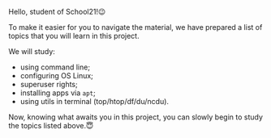 Hello, student of School21!😉

To make it easier for you to navigate the material, we have prepared a list of topics that you will learn in this project.

We will study:

- using command line;
- configuring OS Linux;
- superuser rights;
- installing apps via `apt`;
- using utils in terminal (top/htop/df/du/ncdu).

Now, knowing what awaits you in this project, you can slowly begin to study the topics listed above.😇

